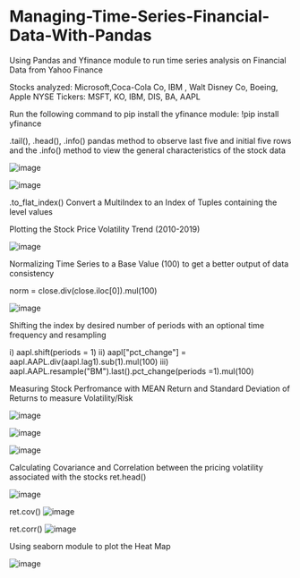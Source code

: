 # Managing-Time-Series-Financial-Data-With-Pandas

Using Pandas and Yfinance module to run time series analysis on Financial Data from Yahoo Finance

Stocks analyzed: Microsoft,Coca-Cola Co, IBM , Walt Disney Co, Boeing, Apple
NYSE Tickers: MSFT, KO, IBM, DIS, BA, AAPL

Run the following command to pip install the yfinance module: !pip install yfinance

.tail(), .head(), .info() pandas method to observe last five and initial five rows and the .info() method to view the general characteristics of the stock data

![image](https://user-images.githubusercontent.com/113868226/202024509-c43008c6-1726-40b7-9640-5c096af9230b.png)

![image](https://user-images.githubusercontent.com/113868226/202024550-520eb3b6-ce67-400e-9cdf-5811fc391c04.png)


.to_flat_index() Convert a MultiIndex to an Index of Tuples containing the level values

Plotting the Stock Price Volatility Trend (2010-2019)

![image](https://user-images.githubusercontent.com/113868226/202024778-2092c815-ef1f-470c-8471-15a739d0cfa1.png)


Normalizing Time Series to a Base Value (100) to get a better output of data consistency

norm = close.div(close.iloc[0]).mul(100)

![image](https://user-images.githubusercontent.com/113868226/202025146-874296d2-708a-4552-88e7-a663ee330671.png)


 Shifting the index by desired number of periods with an optional time frequency and resampling 
 
 i) aapl.shift(periods = 1)
 ii) aapl["pct_change"] = aapl.AAPL.div(aapl.lag1).sub(1).mul(100)
 iii) aapl.AAPL.resample("BM").last().pct_change(periods =1).mul(100)
 
 Measuring Stock Perfromance with MEAN Return and Standard Deviation of Returns to measure Volatility/Risk
 
![image](https://user-images.githubusercontent.com/113868226/202025965-def214e9-a7a6-440e-87eb-781a237920ab.png)
 
![image](https://user-images.githubusercontent.com/113868226/202026214-3543cf0a-27d4-4b68-8777-cbc8df719cff.png)

![image](https://user-images.githubusercontent.com/113868226/202026166-1ecce53d-eb8f-4d2a-8b97-28fe09927a62.png)

Calculating Covariance and Correlation between the pricing volatility associated with the stocks
ret.head()

![image](https://user-images.githubusercontent.com/113868226/202026531-dada585e-a805-41cd-9d71-02d8f4abc4fe.png)

ret.cov()
![image](https://user-images.githubusercontent.com/113868226/202026607-8eaeed21-3286-4a5a-bf44-aed6022b040f.png)

ret.corr()
![image](https://user-images.githubusercontent.com/113868226/202026656-10b1ede7-7daf-4750-8e9e-d37e673604bb.png)

Using seaborn module to plot the Heat Map

![image](https://user-images.githubusercontent.com/113868226/202026708-b1b74c2f-ac77-43e6-bd4d-e0c12da4b3e2.png)



 
 







